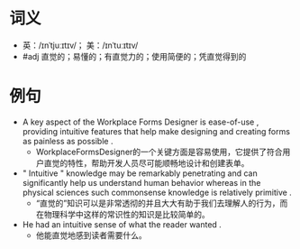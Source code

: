 # 词义
- 英：/ɪnˈtjuːɪtɪv/； 美：/ɪnˈtuːɪtɪv/
- #adj 直觉的；易懂的；有直觉力的；使用简便的；凭直觉得到的
# 例句
- A key aspect of the Workplace Forms Designer is ease-of-use , providing intuitive features that help make designing and creating forms as painless as possible .
	- WorkplaceFormsDesigner的一个关键方面是容易使用，它提供了符合用户直觉的特性，帮助开发人员尽可能顺畅地设计和创建表单。
- " Intuitive " knowledge may be remarkably penetrating and can significantly help us understand human behavior whereas in the physical sciences such commonsense knowledge is relatively primitive .
	- “直觉的”知识可以是非常透彻的并且大大有助于我们去理解人的行为，而在物理科学中这样的常识性的知识是比较简单的。
- He had an intuitive sense of what the reader wanted .
	- 他能直觉地感到读者需要什么。
